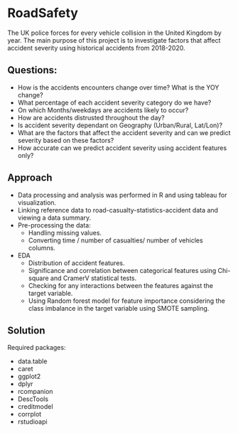 # RoadSafety

The UK police forces for every vehicle collision in the United Kingdom by year. The main purpose of this project is to investigate factors that affect accident severity using historical accidents from 2018-2020.

## Questions:
* How is the accidents encounters change over time? What is the YOY change?
* What percentage of each accident severity category do we have?
* On which Months/weekdays are accidents likely to occur?
* How are accidents distrusted throughout the day?
* Is accident severity dependant on Geography (Urban/Rural, Lat/Lon)?
* What are the factors that affect the accident severity and can we predict severity based on these factors?
* How accurate can we predict accident severity using accident features only?

## Approach
* Data processing and analysis was performed in R and using tableau for visualization.
* Linking reference data to road-casualty-statistics-accident data and viewing a data summary.
* Pre-processing the data:  
    + Handling missing values.
    + Converting time / number of casualties/ number of vehicles columns.
* EDA
    + Distribution of accident features.
    + Significance and correlation between categorical features using Chi-square and CramerV statistical tests.
    + Checking for any interactions between the features against the target variable.
    + Using Random forest model for feature importance considering the class imbalance in the target variable using SMOTE sampling.

## Solution
Required packages:  
  * data.table  
  * caret  
  * ggplot2  
  * dplyr  
  * rcompanion  
  * DescTools  
  * creditmodel  
  * corrplot  
  * rstudioapi  

